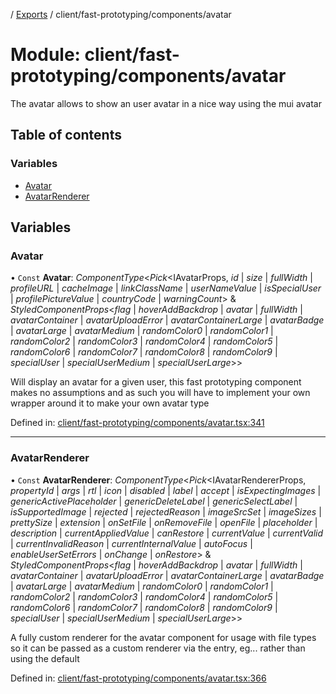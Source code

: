 [](../README.md) / [Exports](../modules.md) / client/fast-prototyping/components/avatar

# Module: client/fast-prototyping/components/avatar

The avatar allows to show an user avatar in a nice way using the mui avatar

## Table of contents

### Variables

- [Avatar](client_fast_prototyping_components_avatar.md#avatar)
- [AvatarRenderer](client_fast_prototyping_components_avatar.md#avatarrenderer)

## Variables

### Avatar

• `Const` **Avatar**: *ComponentType*<*Pick*<IAvatarProps, *id* \| *size* \| *fullWidth* \| *profileURL* \| *cacheImage* \| *linkClassName* \| *userNameValue* \| *isSpecialUser* \| *profilePictureValue* \| *countryCode* \| *warningCount*\> & *StyledComponentProps*<*flag* \| *hoverAddBackdrop* \| *avatar* \| *fullWidth* \| *avatarContainer* \| *avatarUploadError* \| *avatarContainerLarge* \| *avatarBadge* \| *avatarLarge* \| *avatarMedium* \| *randomColor0* \| *randomColor1* \| *randomColor2* \| *randomColor3* \| *randomColor4* \| *randomColor5* \| *randomColor6* \| *randomColor7* \| *randomColor8* \| *randomColor9* \| *specialUser* \| *specialUserMedium* \| *specialUserLarge*\>\>

Will display an avatar for a given user, this fast prototyping
component makes no assumptions and as such you will have to implement
your own wrapper around it to make your own avatar type

Defined in: [client/fast-prototyping/components/avatar.tsx:341](https://github.com/onzag/itemize/blob/3efa2a4a/client/fast-prototyping/components/avatar.tsx#L341)

___

### AvatarRenderer

• `Const` **AvatarRenderer**: *ComponentType*<*Pick*<IAvatarRendererProps, *propertyId* \| *args* \| *rtl* \| *icon* \| *disabled* \| *label* \| *accept* \| *isExpectingImages* \| *genericActivePlaceholder* \| *genericDeleteLabel* \| *genericSelectLabel* \| *isSupportedImage* \| *rejected* \| *rejectedReason* \| *imageSrcSet* \| *imageSizes* \| *prettySize* \| *extension* \| *onSetFile* \| *onRemoveFile* \| *openFile* \| *placeholder* \| *description* \| *currentAppliedValue* \| *canRestore* \| *currentValue* \| *currentValid* \| *currentInvalidReason* \| *currentInternalValue* \| *autoFocus* \| *enableUserSetErrors* \| *onChange* \| *onRestore*\> & *StyledComponentProps*<*flag* \| *hoverAddBackdrop* \| *avatar* \| *fullWidth* \| *avatarContainer* \| *avatarUploadError* \| *avatarContainerLarge* \| *avatarBadge* \| *avatarLarge* \| *avatarMedium* \| *randomColor0* \| *randomColor1* \| *randomColor2* \| *randomColor3* \| *randomColor4* \| *randomColor5* \| *randomColor6* \| *randomColor7* \| *randomColor8* \| *randomColor9* \| *specialUser* \| *specialUserMedium* \| *specialUserLarge*\>\>

A fully custom renderer for the avatar component for usage with file types
so it can be passed as a custom renderer via the entry, eg...
<Entry id="profile_picture" renderer={AvatarRenderer}/> rather
than using the default

Defined in: [client/fast-prototyping/components/avatar.tsx:366](https://github.com/onzag/itemize/blob/3efa2a4a/client/fast-prototyping/components/avatar.tsx#L366)

